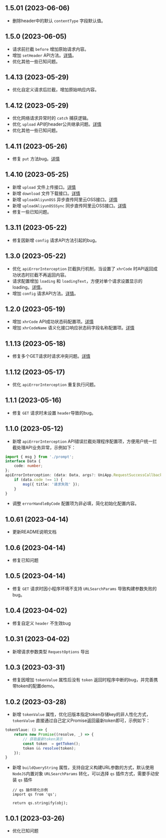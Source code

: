 ## 1.5.01 (2023-06-06)
+ 删除header中的默认 `contentType` 字段默认值。

## 1.5.0  (2023-06-05)
+ 请求前拦截 `before` 增加原始请求内容。
+ 增加 `setHeader` API方法。[详情](https://lwur.fdproxy.cn/api/setHeader.html)。
+ 优化其他一些已知问题。

## 1.4.13 (2023-05-29)
+ 优化自定义请求后拦截，增加原始响应内容。

## 1.4.12 (2023-05-29)
+ 优化网络请求异常时的 `catch` 捕获逻辑。
+ 优化 `upload` API的header公共继承问题。[详情](https://github.com/kviewui/lwu-request/issues/9)
+ 优化其他一些已知问题。

## 1.4.11 (2023-05-26)
+ 修复 `put` 方法bug。[详情](https://github.com/kviewui/lwu-request/issues/6)

## 1.4.10 (2023-05-25)
+ 新增 `upload` 文件上传接口。[详情](https://lwur.fdproxy.cn/api/upload.html)
+ 新增 `download` 文件下载接口。[详情](https://lwur.fdproxy.cn/api/download.html)
+ 新增 `uploadAliyunOSS` 异步直传阿里云OSS接口。[详情](https://lwur.fdproxy.cn/api/aliyun.html#uploadaliyunoss)
+ 新增 `uploadAliyunOSSSync` 同步直传阿里云OSS接口。[详情](https://lwur.fdproxy.cn/api/aliyun.html#uploadaliyunosssync)
+ 修复一些已知问题。

## 1.3.11	(2023-05-22)
+ 修复因新增 `config` 请求API方法引起的bug。

## 1.3.0	(2023-05-22)
+ 优化 `apiErrorInterception` 拦截执行机制，当设置了 `xhrCode` 时API返回成功状态时拦截不再返回内容。
+ 请求配置增加 `loading` 和 `loadingText`，方便对单个请求设置显示的loading。[详情](https://lwur.fdproxy.cn/config/request.html#loading)。
+ 增加 `config` 请求API方法。[详情](https://lwur.fdproxy.cn/api/config.html)。

## 1.2.0	(2023-05-19)
+ 增加 `xhrCode` API成功状态码配置项。[详情](https://lwur.fdproxy.cn/config/global.html#xhrcode)
+ 增加 `xhrCodeName` 语义化接口响应状态码字段名称配置项。[详情](https://lwur.fdproxy.cn/config/global.html#xhrcodename)

## 1.1.13	(2023-05-18)
+ 修复多个GET请求时请求冲突问题。[详情](https://github.com/kviewui/lwu-request/issues/3)

## 1.1.12	(2023-05-17)
+ 优化 	`apiErrorInterception` 重复执行问题。

## 1.1.1	(2023-05-16)
+ 修复 `GET` 请求时未设置 `header`导致的bug。

## 1.1.0	(2023-05-12)
+ 新增 `apiErrorInterception` API错误拦截处理程序配置项，方便用户统一拦截处理API业务异常，示例如下：

```ts
import { msg } from './prompt';
interface Data {
	code: number;
};
apiErrorInterception: (data: Data, args?: UniApp.RequestSuccessCallbackResult) => {
	if (data.code !== 1) {
		msg({ title: '请求失败' });
	}
}
```
+ 调整 `errorHandleByCode` 配置项为非必填，简化初始化配置内容。

## 1.0.61	(2023-04-14)
+ 更新README说明文档

## 1.0.6	(2023-04-14)
+ 修复已知问题

## 1.0.5	(2023-04-14)
+ 修复 `GET` 请求时因小程序环境不支持 `URLSearchParams` 导致构建参数失败的bug。

## 1.0.4	(2023-04-02)
+ 修复自定义 `header` 不生效bug

## 1.0.31	(2023-04-02)
+ 新增请求参数类型 `RequestOptions` 导出

## 1.0.3	(2023-03-31)
+ 修复因增加 `tokenValue` 属性后没有 `token` 返回时程序中断的bug，并完善携带token的配置demo。

## 1.0.2	(2023-03-28)
+ 新增 `tokenValue` 属性，优化旧版本指定token存储key的非人性化方式，`tokenValue` 直接通过自己定义Promise返回最新token即可，示例如下：  

```js
tokenVlaue: () => {
	return new Promise((resolve, _) => {
		// 获取最新token演示
		const token  = getToken();
		token && resolve(token);
	});
}
```
+ 新增 `buildQueryString` 属性，支持自定义构建URL参数的方式，默认使用 `NodeJS`内置对象 `URLSearchParams` 转化，可以选择 `qs` 插件方式，需要手动安装 `qs` 插件  

	```
	// qs 插件转化示例
	import qs from 'qs';

	return qs.stringify(obj);
	```

## 1.0.1    (2023-03-26)
+ 优化已知问题